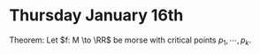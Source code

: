 # Thursday January 16th

Theorem:
Let $f: M \to \RR$ be morse with critical points $p_1, \cdots, p_k$.
